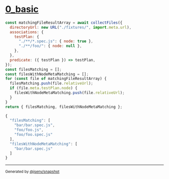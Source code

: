 # [0_basic](../../collect_test_files.test.mjs#L7)

```js
const matchingFileResultArray = await collectFiles({
  directoryUrl: new URL("./fixtures/", import.meta.url),
  associations: {
    testPlan: {
      "./**/*.spec.js": { node: true },
      "./**/foo/": { node: null },
    },
  },
  predicate: ({ testPlan }) => testPlan,
});
const filesMatching = [];
const filesWithNodeMetaMatching = [];
for (const file of matchingFileResultArray) {
  filesMatching.push(file.relativeUrl);
  if (file.meta.testPlan.node) {
    filesWithNodeMetaMatching.push(file.relativeUrl);
  }
}
return { filesMatching, filesWithNodeMetaMatching };
```

```js
{
  "filesMatching": [
    "bar/bar.spec.js",
    "foo/foo.js",
    "foo/foo.spec.js"
  ],
  "filesWithNodeMetaMatching": [
    "bar/bar.spec.js"
  ]
}
```

---

<sub>
  Generated by <a href="https://github.com/jsenv/core/tree/main/packages/independent/snapshot">@jsenv/snapshot</a>
</sub>
